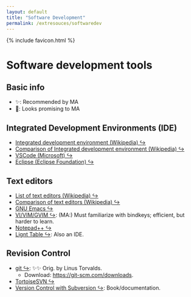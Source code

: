 ```yaml
---
layout: default
title: "Software Development"
permalink: /extresouces/softwaredev
---
```


{% include favicon.html %}

# Software development tools

## Basic info
 - &#x2728;: Recommended by MA
 - &#x1F914;: Looks promising to MA

## Integrated Development Environments (IDE)
 - [Integrated development environment (Wikipedia) &#x21AA;](https://en.wikipedia.org/wiki/Integrated_development_environment)
 - [Comparison of Integrated development environment (Wikipedia) &#x21AA;](https://en.wikipedia.org/wiki/Comparison_of_integrated_development_environments)
 - [VSCode (Microsoft) &#x21AA;](https://code.visualstudio.com/)
 - [Eclipse (Eclipse Foundation) &#x21AA;](https://www.eclipse.org/downloads/)

## Text editors
 - [List of text editors (Wikipedia) &#x21AA;](https://en.wikipedia.org/wiki/List_of_text_editors)
 - [Comparison of text editors (Wikipedia) &#x21AA;](https://en.wikipedia.org/wiki/Comparison_of_text_editors)
 - [GNU Emacs &#x21AA;](https://www.gnu.org/software/emacs/)
 - [VI/VIM/GVIM &#x21AA;](https://www.vim.org/): (MA:) Must familiarize with bindkeys; efficient, but harder to learn.
 - [Notepad++ &#x21AA;](https://notepad-plus-plus.org/)
 - [Lignt Table &#x21AA;](http://lighttable.com/): Also an IDE.

## Revision Control
 - [git &#x21AA;](https://git-scm.com/): &#x2728;&#x2728; Orig. by Linus Torvalds.
   - Download: <https://git-scm.com/downloads>.
 - [TortoiseSVN &#x21AA;](https://tortoisesvn.net/)
 - [Version Control with Subversion &#x21AA;](http://svnbook.red-bean.com/): Book/documentation.

